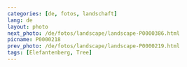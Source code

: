 ```yaml
---
categories: [de, fotos, landschaft]
lang: de
layout: photo
next_photo: /de/fotos/landscape/landscape-P0000386.html
picname: P0000218
prev_photo: /de/fotos/landscape/landscape-P0000219.html
tags: [Elefantenberg, Tree]
---
```

